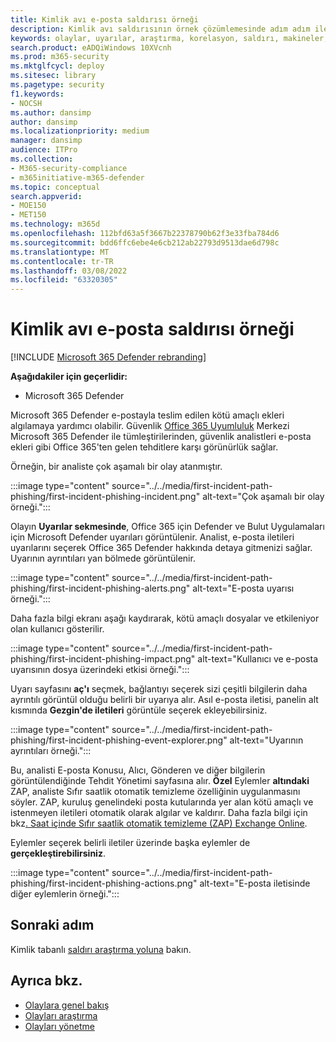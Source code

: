 ```yaml
---
title: Kimlik avı e-posta saldırısı örneği
description: Kimlik avı saldırısının örnek çözümlemesinde adım adım ilerler.
keywords: olaylar, uyarılar, araştırma, korelasyon, saldırı, makineler, cihazlar, kullanıcılar, kimlikler, kimlik, posta kutusu, e-posta, 365, microsoft, m365
search.product: eADQiWindows 10XVcnh
ms.prod: m365-security
ms.mktglfcycl: deploy
ms.sitesec: library
ms.pagetype: security
f1.keywords:
- NOCSH
ms.author: dansimp
author: dansimp
ms.localizationpriority: medium
manager: dansimp
audience: ITPro
ms.collection:
- M365-security-compliance
- m365initiative-m365-defender
ms.topic: conceptual
search.appverid:
- MOE150
- MET150
ms.technology: m365d
ms.openlocfilehash: 112bfd63a5f3667b22378790b62f3e33fba784d6
ms.sourcegitcommit: bdd6ffc6ebe4e6cb212ab22793d9513dae6d798c
ms.translationtype: MT
ms.contentlocale: tr-TR
ms.lasthandoff: 03/08/2022
ms.locfileid: "63320305"
---
```

# <a name="example-of-a-phishing-email-attack"></a>Kimlik avı e-posta saldırısı örneği

[!INCLUDE [Microsoft 365 Defender rebranding](../includes/microsoft-defender.md)]

**Aşağıdakiler için geçerlidir:**
- Microsoft 365 Defender

Microsoft 365 Defender e-postayla teslim edilen kötü amaçlı ekleri algılamaya yardımcı olabilir. Güvenlik [Office 365 Uyumluluk](https://protection.office.com/) Merkezi Microsoft 365 Defender ile tümleştirilerinden, güvenlik analistleri e-posta ekleri gibi Office 365'ten gelen tehditlere karşı görünürlük sağlar.

Örneğin, bir analiste çok aşamalı bir olay atanmıştır.
 
:::image type="content" source="../../media/first-incident-path-phishing/first-incident-phishing-incident.png" alt-text="Çok aşamalı bir olay örneği."::: 

Olayın **Uyarılar sekmesinde**, Office 365 için Defender ve Bulut Uygulamaları için Microsoft Defender uyarıları görüntülenir. Analist, e-posta iletileri uyarılarını seçerek Office 365 Defender hakkında detaya gitmenizi sağlar. Uyarının ayrıntıları yan bölmede görüntülenir.

:::image type="content" source="../../media/first-incident-path-phishing/first-incident-phishing-alerts.png" alt-text="E-posta uyarısı örneği.":::
 
Daha fazla bilgi ekranı aşağı kaydırarak, kötü amaçlı dosyalar ve etkileniyor olan kullanıcı gösterilir.

:::image type="content" source="../../media/first-incident-path-phishing/first-incident-phishing-impact.png" alt-text="Kullanıcı ve e-posta uyarısının dosya üzerindeki etkisi örneği.":::
  
Uyarı sayfasını **aç'ı** seçmek, bağlantıyı seçerek sizi çeşitli bilgilerin daha ayrıntılı görüntül olduğu belirli bir uyarıya alır. Asıl e-posta iletisi, panelin alt kısmında **Gezgin'de iletileri** görüntüle seçerek ekleyebilirsiniz.
 
:::image type="content" source="../../media/first-incident-path-phishing/first-incident-phishing-event-explorer.png" alt-text="Uyarının ayrıntıları örneği."::: 

Bu, analisti E-posta Konusu, Alıcı, Gönderen ve diğer bilgilerin görüntülendiğinde Tehdit Yönetimi sayfasına alır. **Özel** Eylemler **altındaki** ZAP, analiste Sıfır saatlik otomatik temizleme özelliğinin uygulanmasını söyler. ZAP, kuruluş genelindeki posta kutularında yer alan kötü amaçlı ve istenmeyen iletileri otomatik olarak algılar ve kaldırır. Daha fazla bilgi için bkz[. Saat içinde Sıfır saatlik otomatik temizleme (ZAP) Exchange Online](../office-365-security/zero-hour-auto-purge.md).

Eylemler seçerek belirli iletiler üzerinde başka eylemler de **gerçekleştirebilirsiniz**. 
 
:::image type="content" source="../../media/first-incident-path-phishing/first-incident-phishing-actions.png" alt-text="E-posta iletisinde diğer eylemlerin örneği."::: 

## <a name="next-step"></a>Sonraki adım

Kimlik tabanlı [saldırı araştırma yoluna](first-incident-path-identity.md) bakın.

## <a name="see-also"></a>Ayrıca bkz.

- [Olaylara genel bakış](incidents-overview.md)
- [Olayları araştırma](investigate-incidents.md)
- [Olayları yönetme](manage-incidents.md)
